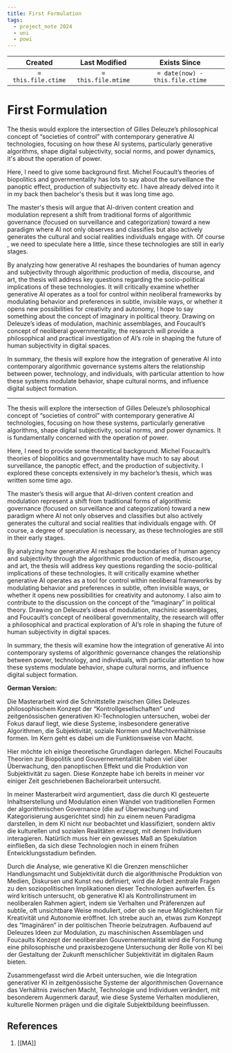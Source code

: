 ```yaml
---
title: First Formulation
tags:
  - project_note 2024
  - uni
  - powi
---
```

|     Created      |  Last Modified   |       Exists Since        |
|:----------------:|:----------------:|:----------------:|
| `= this.file.ctime` | `= this.file.mtime` | `= date(now) - this.file.ctime`|

# First Formulation

The thesis would explore the intersection of Gilles Deleuze’s philosophical concept of “societies of control” with contemporary generative AI technologies, focusing on how these AI systems, particularly generative algorithms, shape digital subjectivity, social norms, and power dynamics, it's about the operation of power. 

Here, I need to give some background first.  Michel Foucault’s theories of biopolitics and governmentality has lots to say about the surveillance the panoptic effect, production of subjectivity etc. I have already delved into it in my back then bachelor's thesis but it was long time ago. 

The  master's thesis will argue that AI-driven content creation and modulation represent a shift from traditional forms of algorithmic governance (focused on surveillance and categorization) toward a new paradigm where AI not only observes and classifies but also actively generates the cultural and social realities individuals engage with. Of course , we need to speculate here a little, since these technologies are still in early stages. 

By analyzing how generative AI reshapes the boundaries of human agency and subjectivity through algorithmic production of media, discourse, and art, the thesis will address key questions regarding the socio-political implications of these technologies. It will critically examine whether generative AI operates as a tool for control within neoliberal frameworks by modulating behavior and preferences in subtle, invisible ways, or whether it opens new possibilities for creativity and autonomy, I hope to say something about the concept of imaginary in political theory. Drawing on Deleuze’s ideas of modulation, machinic assemblages, and Foucault’s concept of neoliberal governmentality, the research will provide a philosophical and practical investigation of AI’s role in shaping the future of human subjectivity in digital spaces.

  In summary, the thesis will explore how the integration of generative AI into contemporary algorithmic governance systems alters the relationship between power, technology, and individuals, with particular attention to how these systems modulate behavior, shape cultural norms, and influence digital subject formation.

---

The thesis will explore the intersection of Gilles Deleuze’s philosophical concept of “societies of control” with contemporary generative AI technologies, focusing on how these systems, particularly generative algorithms, shape digital subjectivity, social norms, and power dynamics. It is fundamentally concerned with the operation of power.

Here, I need to provide some theoretical background. Michel Foucault’s theories of biopolitics and governmentality have much to say about surveillance, the panoptic effect, and the production of subjectivity. I explored these concepts extensively in my bachelor’s thesis, which was written some time ago.

The master’s thesis will argue that AI-driven content creation and modulation represent a shift from traditional forms of algorithmic governance (focused on surveillance and categorization) toward a new paradigm where AI not only observes and classifies but also actively generates the cultural and social realities that individuals engage with. Of course, a degree of speculation is necessary, as these technologies are still in their early stages.

By analyzing how generative AI reshapes the boundaries of human agency and subjectivity through the algorithmic production of media, discourse, and art, the thesis will address key questions regarding the socio-political implications of these technologies. It will critically examine whether generative AI operates as a tool for control within neoliberal frameworks by modulating behavior and preferences in subtle, often invisible ways, or whether it opens new possibilities for creativity and autonomy. I also aim to contribute to the discussion on the concept of the “imaginary” in political theory. Drawing on Deleuze’s ideas of modulation, machinic assemblages, and Foucault’s concept of neoliberal governmentality, the research will offer a philosophical and practical exploration of AI’s role in shaping the future of human subjectivity in digital spaces.

In summary, the thesis will examine how the integration of generative AI into contemporary systems of algorithmic governance changes the relationship between power, technology, and individuals, with particular attention to how these systems modulate behavior, shape cultural norms, and influence digital subject formation.

**German Version:**

Die Masterarbeit wird die Schnittstelle zwischen Gilles Deleuzes philosophischem Konzept der “Kontrollgesellschaften” und zeitgenössischen generativen KI-Technologien untersuchen, wobei der Fokus darauf liegt, wie diese Systeme, insbesondere generative Algorithmen, die Subjektivität, soziale Normen und Machtverhältnisse formen. Im Kern geht es dabei um die Funktionsweise von Macht.

Hier möchte ich einige theoretische Grundlagen darlegen. Michel Foucaults Theorien zur Biopolitik und Gouvernementalität haben viel über Überwachung, den panoptischen Effekt und die Produktion von Subjektivität zu sagen. Diese Konzepte habe ich bereits in meiner vor einiger Zeit geschriebenen Bachelorarbeit  untersucht.

In meiner Masterarbeit wird argumentiert, dass die durch KI gesteuerte Inhaltserstellung und Modulation einen Wandel von traditionellen Formen der algorithmischen Governance (die auf Überwachung und Kategorisierung ausgerichtet sind) hin zu einem neuen Paradigma darstellen, in dem KI nicht nur beobachtet und klassifiziert, sondern aktiv die kulturellen und sozialen Realitäten erzeugt, mit denen Individuen interagieren. Natürlich muss hier ein gewisses Maß an Spekulation einfließen, da sich diese Technologien noch in einem frühen Entwicklungsstadium befinden.

Durch die Analyse, wie generative KI die Grenzen menschlicher Handlungsmacht und Subjektivität durch die algorithmische Produktion von Medien, Diskursen und Kunst neu definiert, wird die Arbeit zentrale Fragen zu den soziopolitischen Implikationen dieser Technologien aufwerfen. Es wird kritisch untersucht, ob generative KI als Kontrollinstrument im neoliberalen Rahmen agiert, indem sie Verhalten und Präferenzen auf subtile, oft unsichtbare Weise moduliert, oder ob sie neue Möglichkeiten für Kreativität und Autonomie eröffnet. Ich strebe auch an, etwas zum Konzept des “Imaginären” in der politischen Theorie beizutragen. Aufbauend auf Deleuzes Ideen zur Modulation, zu maschinischen Assemblagen und Foucaults Konzept der neoliberalen Gouvernementalität wird die Forschung eine philosophische und praxisbezogene Untersuchung der Rolle von KI bei der Gestaltung der Zukunft menschlicher Subjektivität im digitalen Raum bieten.

Zusammengefasst wird die Arbeit untersuchen, wie die Integration generativer KI in zeitgenössische Systeme der algorithmischen Governance das Verhältnis zwischen Macht, Technologie und Individuen verändert, mit besonderem Augenmerk darauf, wie diese Systeme Verhalten modulieren, kulturelle Normen prägen und die digitale Subjektbildung beeinflussen.

## References
1. [[MA]]
